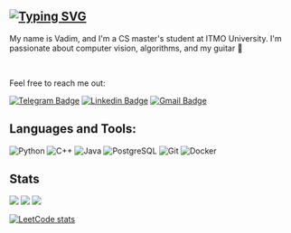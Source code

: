 ## [![Typing SVG](https://readme-typing-svg.herokuapp.com?color=%2336BCF7&size=30&lines=Hi+there+👋)](https://git.io/typing-svg)

My name is Vadim, and I'm a CS master's student at ITMO University.
    I'm passionate about computer vision, algorithms, and my guitar :guitar:

<br />

Feel free to reach me out:

[![Telegram Badge](https://img.shields.io/badge/-Telegram-0088cc?style=flat-square&logo=Telegram&logoColor=white)](https://t.me/vadimshabashov)
[![Linkedin Badge](https://img.shields.io/badge/-LinkedIn-blue?style=flat-square&logo=Linkedin&logoColor=white)](https://www.linkedin.com/in/vadim-shabashov/)
[![Gmail Badge](https://img.shields.io/badge/-Email-c14438?style=flat-square&logo=Gmail&logoColor=white)](mailto:vadim.art.shabashov@gmail.com)


## Languages and Tools:


![Python](https://img.shields.io/badge/python-3670A0?style=for-the-badge&logo=python&logoColor=ffdd54)
![C++](https://img.shields.io/badge/C%2B%2B-00599C?style=for-the-badge&logo=c%2B%2B&logoColor=white)
![Java](https://img.shields.io/badge/Java-ED8B00?style=for-the-badge&logo=openjdk&logoColor=white)
![PostgreSQL](https://img.shields.io/badge/PostgreSQL-316192?style=for-the-badge&logo=postgresql&logoColor=white)
![Git](https://img.shields.io/badge/git-%23F05033.svg?style=for-the-badge&logo=git&logoColor=white)
![Docker](https://img.shields.io/badge/docker-%230db7ed.svg?style=for-the-badge&logo=docker&logoColor=white)

## Stats



![](https://github-profile-summary-cards.vercel.app/api/cards/profile-details?username=VadimShabashov&theme=solarized_dark)
![](https://github-profile-summary-cards.vercel.app/api/cards/stats?username=VadimShabashov&theme=solarized_dark) ![](https://github-profile-summary-cards.vercel.app/api/cards/most-commit-language?username=VadimShabashov&theme=solarized_dark)

[![LeetCode stats](https://leetcode-stats-six.vercel.app/api?username=nasekomysh&theme=dark)](https://leetcode.com/nasekomysh/)
